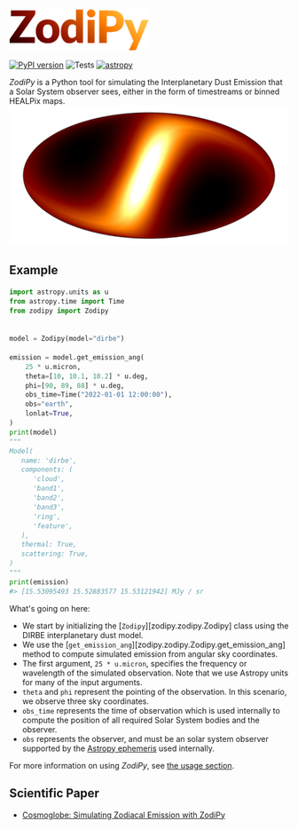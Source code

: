 
<img src="img/zodipy_logo.png" alt="ZodiPy logo" width="50%">

[![PyPI version](https://badge.fury.io/py/zodipy.svg)](https://badge.fury.io/py/zodipy)
![Tests](https://github.com/MetinSa/zodipy/actions/workflows/tests.yml/badge.svg)
[![astropy](http://img.shields.io/badge/powered%20by-AstroPy-orange.svg?style=flat)](http://www.astropy.org/)

*ZodiPy* is a Python tool for simulating the Interplanetary Dust Emission that a Solar System observer sees, either in the form of timestreams or binned HEALPix maps.
![ZodiPy Logo](img/zodipy_map.png)


## Example
```py
import astropy.units as u
from astropy.time import Time
from zodipy import Zodipy


model = Zodipy(model="dirbe")

emission = model.get_emission_ang(
    25 * u.micron,
    theta=[10, 10.1, 10.2] * u.deg,
    phi=[90, 89, 88] * u.deg,
    obs_time=Time("2022-01-01 12:00:00"),
    obs="earth",
    lonlat=True,
)
print(model)
"""
Model(
   name: 'dirbe',
   components: (
      'cloud',
      'band1',
      'band2',
      'band3',
      'ring',
      'feature',
   ),
   thermal: True,
   scattering: True,
)
"""
print(emission)
#> [15.53095493 15.52883577 15.53121942] MJy / sr
```

What's going on here:

- We start by initializing the [`Zodipy`][zodipy.zodipy.Zodipy] class using the DIRBE interplanetary dust model.
- We use the [`get_emission_ang`][zodipy.zodipy.Zodipy.get_emission_ang] method to compute simulated emission from angular sky coordinates.
- The first argument, `25 * u.micron`, specifies the frequency or wavelength of the simulated observation. Note that we use Astropy units for many of the input arguments.
- `theta` and `phi` represent the pointing of the observation. In this scenario, we observe three sky coordinates.
- `obs_time` represents the time of observation which is used internally to compute the position of all required Solar System bodies and the observer.
- `obs` represents the observer, and must be an solar system observer supported by the [Astropy ephemeris](https://docs.astropy.org/en/stable/coordinates/solarsystem.html) used internally.

For more information on using *ZodiPy*, see [the usage section](usage.md).

## Scientific Paper
- [Cosmoglobe: Simulating Zodiacal Emission with ZodiPy](https://arxiv.org/abs/2205.12962)